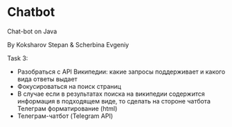 # Chatbot
Chat-bot on Java

By Koksharov Stepan & Scherbina Evgeniy

Task 3:
- Разобраться с API Википедии: какие запросы поддерживает и какого вида ответы выдает
- Фокусироваться на поиск страниц
- В случае если в результатах поиска на википедии содержится информация в подходящем виде, то сделать на стороне чатбота Телеграм форматирование (html)
- Телеграм-чатбот (Telegram API)